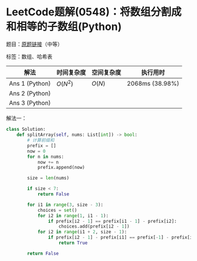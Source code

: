 # LeetCode题解(0548)：将数组分割成和相等的子数组(Python)

题目：[原题链接](https://leetcode-cn.com/problems/split-array-with-equal-sum/)（中等）

标签：数组、哈希表

| 解法           | 时间复杂度 | 空间复杂度 | 执行用时        |
| -------------- | ---------- | ---------- | --------------- |
| Ans 1 (Python) | $O(N^2)$   | $O(N)$     | 2068ms (38.98%) |
| Ans 2 (Python) |            |            |                 |
| Ans 3 (Python) |            |            |                 |

解法一：

```python
class Solution:
    def splitArray(self, nums: List[int]) -> bool:
        # 计算前缀和
        prefix = []
        now = 0
        for n in nums:
            now += n
            prefix.append(now)

        size = len(nums)

        if size < 7:
            return False

        for i1 in range(3, size - 3):
            choices = set()
            for i2 in range(1, i1 - 1):
                if prefix[i2 - 1] == prefix[i1 - 1] - prefix[i2]:
                    choices.add(prefix[i2 - 1])
            for i2 in range(i1 + 2, size - 1):
                if prefix[i2 - 1] - prefix[i1] == prefix[-1] - prefix[i2] and (prefix[i2 - 1] - prefix[i1]) in choices:
                    return True

        return False
```